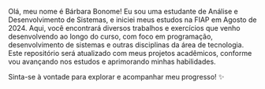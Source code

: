 Olá, meu nome é Bárbara Bonome! Eu sou uma estudante de Análise e Desenvolvimento de Sistemas, e iniciei meus estudos na FIAP em Agosto de 2024. Aqui, você encontrará diversos trabalhos e exercícios que venho desenvolvendo ao longo do curso, com foco em programação, desenvolvimento de sistemas e outras disciplinas da área de tecnologia. Este repositório será atualizado com meus projetos acadêmicos, conforme vou avançando nos estudos e aprimorando minhas habilidades.

Sinta-se à vontade para explorar e acompanhar meu progresso! ✨
